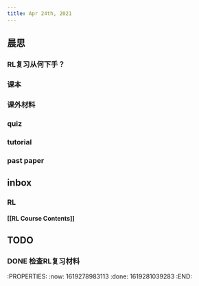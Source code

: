 ```yaml
---
title: Apr 24th, 2021
---
```


## 晨思
### RL复习从何下手？
### 课本
### 课外材料
### quiz
### tutorial
### past paper
## inbox
### RL
#### [[RL Course Contents]]
####
## TODO
### DONE 检查RL复习材料
:PROPERTIES:
:now: 1619278983113
:done: 1619281039283
:END:
###
